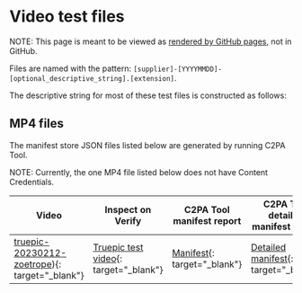 # Video test files

NOTE: This page is meant to be viewed as [rendered by GitHub pages](https://c2pa.org/public-testfiles/video/), not in GitHub.

Files are named with the pattern: `[supplier]-[YYYYMMDD]-[optional_descriptive_string].[extension]`. 

The descriptive string for most of these test files is constructed as follows:

## MP4 files

The manifest store JSON files listed below are generated by running C2PA Tool.  

NOTE: Currently, the one MP4 file listed below does not have Content Credentials.

| Video | Inspect on Verify | C2PA Tool manifest report | C2PA Tool detailed manifest report |
|-------|-------------------|-----------------------|------------------------------------|
| [truepic-20230212-zoetrope](mp4/truepic-20230212-zoetrope.mp4)){: target="_blank"} |[Truepic test video](https://contentcredentials.org/verify?source=https://c2pa.org/public-testfiles/video/mp4/truepic-20230212-zoetrope.mp4){: target="_blank"} | [Manifest](/mp4/manifests/truepic-20230212-zoetrope/manifest_store.json){: target="_blank"}  | [Detailed manifest](jpeg/manifests/truepic-20230212-zoetrope/detailed.json){: target="_blank"}  |